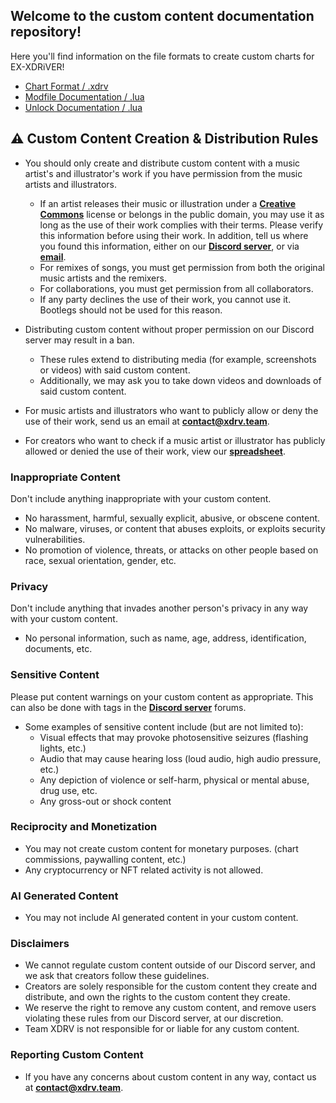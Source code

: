 ## Welcome to the custom content documentation repository!

Here you'll find information on the file formats to create custom charts for EX-XDRiVER! <br/>

- [Chart Format / .xdrv](xdrv.md)
- [Modfile Documentation / .lua](mods.md)
- [Unlock Documentation / .lua](unlocks.md)

## ⚠️ Custom Content Creation & Distribution Rules
- You should only create and distribute custom content with a music artist's and illustrator's work if you have permission from the music artists and illustrators.
  - If an artist releases their music or illustration under a **[Creative Commons](https://creativecommons.org/licenses/)** license or belongs in the public domain, you may use it as long as the use of their work complies with their terms. Please verify this information before using their work. In addition, tell us where you found this information, either on our **[Discord server](https://discord.gg/JGb4VTGTmk)**, or via **[email](mailto:contact@xdrv.team)**.
  - For remixes of songs, you must get permission from both the original music artists and the remixers.
  - For collaborations, you must get permission from all collaborators.
  - If any party declines the use of their work, you cannot use it. Bootlegs should not be used for this reason.

- Distributing custom content without proper permission on our Discord server may result in a ban.
  - These rules extend to distributing media (for example, screenshots or videos) with said custom content.
  - Additionally, we may ask you to take down videos and downloads of said custom content.

- For music artists and illustrators who want to publicly allow or deny the use of their work, send us an email at **[contact@xdrv.team](mailto:contact@xdrv.team)**.

- For creators who want to check if a music artist or illustrator has publicly allowed or denied the use of their work, view our **[spreadsheet](https://docs.google.com/spreadsheets/d/1proQiFfMdWsOHJ4aqs6q88aLru0LDq-RmH7CCd0Tugk)**.

### Inappropriate Content
Don't include anything inappropriate with your custom content.
- No harassment, harmful, sexually explicit, abusive, or obscene content.
- No malware, viruses, or content that abuses exploits, or exploits security vulnerabilities.
- No promotion of violence, threats, or attacks on other people based on race, sexual orientation, gender, etc.

### Privacy
Don't include anything that invades another person's privacy in any way with your custom content.
- No personal information, such as name, age, address, identification, documents, etc.

### Sensitive Content
Please put content warnings on your custom content as appropriate. This can also be done with tags in the **[Discord server](https://discord.gg/JGb4VTGTmk)** forums.
- Some examples of sensitive content include (but are not limited to):
  - Visual effects that may provoke photosensitive seizures (flashing lights, etc.)
  - Audio that may cause hearing loss (loud audio, high audio pressure, etc.)
  - Any depiction of violence or self-harm, physical or mental abuse, drug use, etc.
  - Any gross-out or shock content

### Reciprocity and Monetization
- You may not create custom content for monetary purposes. (chart commissions, paywalling content, etc.)
- Any cryptocurrency or NFT related activity is not allowed.

### AI Generated Content
- You may not include AI generated content in your custom content.

### Disclaimers
- We cannot regulate custom content outside of our Discord server, and we ask that creators follow these guidelines.
- Creators are solely responsible for the custom content they create and distribute, and own the rights to the custom content they create.
- We reserve the right to remove any custom content, and remove users violating these rules from our Discord server, at our discretion.
- Team XDRV is not responsible for or liable for any custom content.

### Reporting Custom Content
- If you have any concerns about custom content in any way, contact us at **[contact@xdrv.team](mailto:contact@xdrv.team)**.
